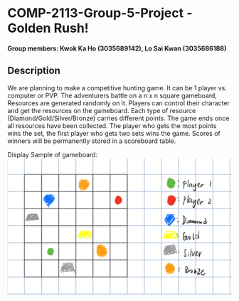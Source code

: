 # COMP-2113-Group-5-Project -Golden Rush!

#### Group members: Kwok Ka Ho (3035689142), Lo Sai Kwan (3035686188)

## Description
We are planning to make a competitive hunting game. It can be 1 player vs. computer or PVP. The adventurers battle on a n x n square gameboard, Resources are generated randomly on it. Players can control their character and get the resources on the gameboard. Each type of resource (Diamond/Gold/Silver/Bronze) carries different points. The game ends once all resources have been collected. The player who gets the most points wins the set, the first player who gets two sets wins the game. Scores of winners will be permanently stored in a scoreboard table.

Display Sample of gameboard:
![image](Display_view.png)
